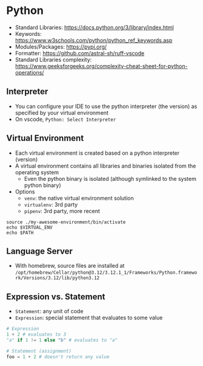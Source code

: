 # Python

- Standard Libraries: <https://docs.python.org/3/library/index.html>
- Keywords: <https://www.w3schools.com/python/python_ref_keywords.asp>
- Modules/Packages: <https://pypi.org/>
- Formatter: <https://github.com/astral-sh/ruff-vscode>
- Standard Libraries complexity: <https://www.geeksforgeeks.org/complexity-cheat-sheet-for-python-operations/>

## Interpreter

- You can configure your IDE to use the python interpreter (the version) as specified by your virtual environment
- On vscode, `Python: Select Interpreter`

## Virtual Environment

- Each virtual environment is created based on a python interpreter (version)
- A virtual environment contains all libraries and binaries isolated from the operating system
  - Even the python binary is isolated (although symlinked to the system python binary)
- Options
  - `venv`: the native virtual environment solution
  - `virtualenv`: 3rd party
  - `pipenv`: 3rd party, more recent

```shell
source ./my-awesome-environment/bin/activate
echo $VIRTUAL_ENV
echo $PATH
```

## Language Server

- With homebrew, source files are installed at `/opt/homebrew/Cellar/python@3.12/3.12.1_1/Frameworks/Python.framework/Versions/3.12/lib/python3.12`

## Expression vs. Statement

- `Statement`: any unit of code
- `Expression`: special statement that evaluates to some value

```python
# Expression
1 + 2 # evaluates to 3
"a" if 1 != 1 else "b" # evaluates to "a"

# Statement (assignment)
foo = 1 + 2 # doesn't return any value
```

